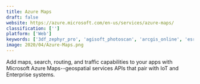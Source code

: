 ```yaml
---
title: Azure Maps
draft: false 
website: https://azure.microsoft.com/en-us/services/azure-maps/
classification: ['']
platform: ['Web']
keywords: ['3df_zephyr_pro', 'agisoft_photoscan', 'arcgis_online', 'esri_arcgis', 'geopointe', 'google_earth_pro', 'google_maps_api', 'here_wego', 'mapinfo_pro', 'maptiler', 'maptitude', 'modernizr', 'openstreetmap', 'qgis', 'regard3d', 'surfer']
image: 2020/04/Azure-Maps.png
---
```

Add maps, search, routing, and traffic capabilities to your apps with Microsoft Azure Maps--geospatial services APIs that pair with IoT and Enterprise systems.
